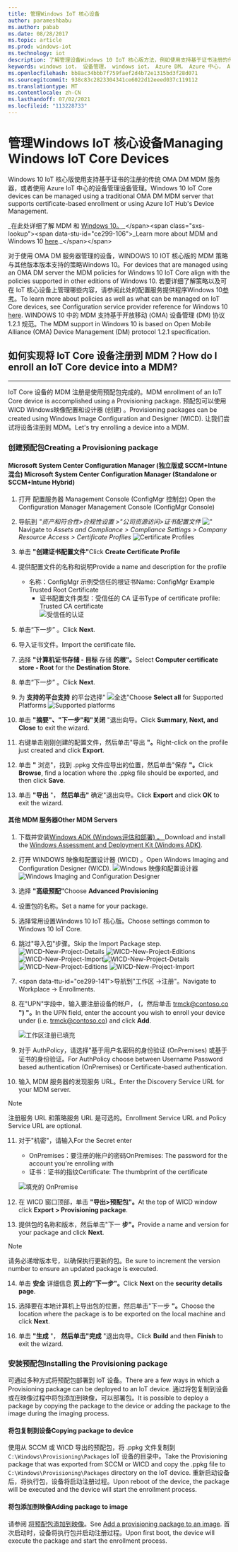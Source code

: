 ```yaml
---
title: 管理Windows IoT 核心设备
author: parameshbabu
ms.author: pabab
ms.date: 08/28/2017
ms.topic: article
ms.prod: windows-iot
ms.technology: iot
description: 了解管理设备Windows 10 IoT 核心版方法，例如使用支持基于证书注册的传统 OMA DM MDM 服务器。
keywords: windows iot， 设备管理， windows iot， Azure DM， Azure 中心， Azure IoT
ms.openlocfilehash: bb8ac34bbb7f759faef2d4b72e1315bd3f28d071
ms.sourcegitcommit: 938c83c2823304341ce6022d12eeed037c119112
ms.translationtype: MT
ms.contentlocale: zh-CN
ms.lasthandoff: 07/02/2021
ms.locfileid: "113228733"
---
```

# <a name="managing-windows-iot-core-devices"></a><span data-ttu-id="ce299-104">管理Windows IoT 核心设备</span><span class="sxs-lookup"><span data-stu-id="ce299-104">Managing Windows IoT Core Devices</span></span>

<span data-ttu-id="ce299-105">Windows 10 IoT 核心版使用支持基于证书的注册的传统 OMA DM MDM 服务器，或者使用 Azure IoT 中心的设备管理设备管理。</span><span class="sxs-lookup"><span data-stu-id="ce299-105">Windows 10 IoT Core devices can be managed using a traditional OMA DM MDM server that supports certificate-based enrollment or using Azure IoT Hub's Device Management.</span></span>  

 <span data-ttu-id="ce299-106">_在此处详细了解 MDM 和 [Windows 10。](https://msdn.microsoft.com/library/windows/hardware/dn914769(v=vs.85).aspx)_</span><span class="sxs-lookup"><span data-stu-id="ce299-106">_Learn more about MDM and Windows 10 [here](https://msdn.microsoft.com/library/windows/hardware/dn914769(v=vs.85).aspx)._</span></span>  

<span data-ttu-id="ce299-107">对于使用 OMA DM 服务器管理的设备，WINDOWS 10 IOT 核心版的 MDM 策略与其他版本版本支持的策略Windows 10。</span><span class="sxs-lookup"><span data-stu-id="ce299-107">For devices that are managed using an OMA DM server the MDM policies for Windows 10 IoT Core align with the policies supported in other editions of Windows 10.</span></span> <span data-ttu-id="ce299-108">若要详细了解策略以及可在 IoT 核心设备上管理哪些内容，请参阅此处的配置服务提供程序Windows 10[参考](https://aka.ms/csplist)。</span><span class="sxs-lookup"><span data-stu-id="ce299-108">To learn more about policies as well as what can be managed on IoT Core devices, see Configuration service provider reference for Windows 10 [here](https://aka.ms/csplist).</span></span> <span data-ttu-id="ce299-109">WINDOWS 10 中的 MDM 支持基于开放移动 (OMA) 设备管理 (DM) 协议 1.2.1 规范。</span><span class="sxs-lookup"><span data-stu-id="ce299-109">The MDM support in Windows 10 is based on Open Mobile Alliance (OMA) Device Management (DM) protocol 1.2.1 specification.</span></span>

## <a name="how-do-i-enroll-an-iot-core-device-into-a-mdm"></a><span data-ttu-id="ce299-110">如何实现将 IoT Core 设备注册到 MDM？</span><span class="sxs-lookup"><span data-stu-id="ce299-110">How do I enroll an IoT Core device into a MDM?</span></span>
___
<span data-ttu-id="ce299-111">IoT Core 设备的 MDM 注册是使用预配包完成的。</span><span class="sxs-lookup"><span data-stu-id="ce299-111">MDM enrollment of an IoT Core device is accomplished using a Provisioning package.</span></span> <span data-ttu-id="ce299-112">预配包可以使用 WICD Windows映像配置和设计器 (创建) 。</span><span class="sxs-lookup"><span data-stu-id="ce299-112">Provisioning packages can be created using Windows Image Configuration and Designer (WICD).</span></span> <span data-ttu-id="ce299-113">让我们尝试将设备注册到 MDM。</span><span class="sxs-lookup"><span data-stu-id="ce299-113">Let's try enrolling a device into a MDM.</span></span>

### <a name="creating-a-provisioning-package"></a><span data-ttu-id="ce299-114">创建预配包</span><span class="sxs-lookup"><span data-stu-id="ce299-114">Creating a Provisioning package</span></span>

#### <a name="microsoft-system-center-configuration-manager-standalone-or-sccmintune-hybrid"></a><span data-ttu-id="ce299-115">Microsoft System Center Configuration Manager (独立版或 SCCM+Intune 混合) </span><span class="sxs-lookup"><span data-stu-id="ce299-115">Microsoft System Center Configuration Manager (Standalone or SCCM+Intune Hybrid)</span></span>

1. <span data-ttu-id="ce299-116">打开 配置服务器 Management Console (ConfigMgr 控制台) </span><span class="sxs-lookup"><span data-stu-id="ce299-116">Open the Configuration Manager Management Console (ConfigMgr Console)</span></span>

2. <span data-ttu-id="ce299-117">导航到 _"资产和符合性>合规性设置 >"公司资源访问>证书配置文件_ 
    ![ "](../media/ManagingDevices/ConfigMgr-Certificate-Profiles.PNG)</span><span class="sxs-lookup"><span data-stu-id="ce299-117">Navigate to _Assets and Compliance > Compliance Settings > Company Resource Access > Certificate Profiles_
![Certificate Profiles](../media/ManagingDevices/ConfigMgr-Certificate-Profiles.PNG)</span></span>

3. <span data-ttu-id="ce299-118">单击 **"创建证书配置文件"**</span><span class="sxs-lookup"><span data-stu-id="ce299-118">Click **Create Certificate Profile**</span></span>

4. <span data-ttu-id="ce299-119">提供配置文件的名称和说明</span><span class="sxs-lookup"><span data-stu-id="ce299-119">Provide a name and description for the profile</span></span>
   - <span data-ttu-id="ce299-120">名称：ConfigMgr 示例受信任的根证书</span><span class="sxs-lookup"><span data-stu-id="ce299-120">Name: ConfigMgr Example Trusted Root Certificate</span></span>
     - <span data-ttu-id="ce299-121">证书配置文件类型：受信任的 CA 证书</span><span class="sxs-lookup"><span data-stu-id="ce299-121">Type of certificate profile: Trusted CA certificate</span></span>  
     ![受信任的认证](../media/ManagingDevices/ConfigMgr-Certificate-Profiles-Wizard.png)

5. <span data-ttu-id="ce299-123">单击“下一步”  。</span><span class="sxs-lookup"><span data-stu-id="ce299-123">Click **Next**.</span></span>

6. <span data-ttu-id="ce299-124">导入证书文件。</span><span class="sxs-lookup"><span data-stu-id="ce299-124">Import the certificate file.</span></span>

7. <span data-ttu-id="ce299-125">选择 **"计算机证书存储 - 目标** 存储 **的根"。**</span><span class="sxs-lookup"><span data-stu-id="ce299-125">Select **Computer certificate store - Root** for the **Destination Store**.</span></span>

8. <span data-ttu-id="ce299-126">单击“下一步”  。</span><span class="sxs-lookup"><span data-stu-id="ce299-126">Click **Next**.</span></span>

9. <span data-ttu-id="ce299-127">为 **支持的平台支持** 的平台选择" ![ 全选"](../media/ManagingDevices/ConfigMgr-Certificate-Profiles-Wizard-Supported-Platforms.png)</span><span class="sxs-lookup"><span data-stu-id="ce299-127">Choose **Select all** for Supported Platforms ![Supported platforms](../media/ManagingDevices/ConfigMgr-Certificate-Profiles-Wizard-Supported-Platforms.png)</span></span>

10. <span data-ttu-id="ce299-128">单击 **"摘要"、"下一步"和"关闭** "退出向导。</span><span class="sxs-lookup"><span data-stu-id="ce299-128">Click **Summary, Next, and Close** to exit the wizard.</span></span>

11. <span data-ttu-id="ce299-129">右键单击刚刚创建的配置文件，然后单击"导出 **"。**</span><span class="sxs-lookup"><span data-stu-id="ce299-129">Right-click on the profile just created and click **Export**.</span></span>

12. <span data-ttu-id="ce299-130">单击 **"** 浏览"，找到 .ppkg 文件应导出的位置，然后单击"保存 **"。**</span><span class="sxs-lookup"><span data-stu-id="ce299-130">Click **Browse**, find a location where the .ppkg file should be exported, and then click **Save**.</span></span>

13. <span data-ttu-id="ce299-131">单击 **"导出** "， **然后单击"** 确定"退出向导。</span><span class="sxs-lookup"><span data-stu-id="ce299-131">Click **Export** and click **OK** to exit the wizard.</span></span>

#### <a name="other-mdm-servers"></a><span data-ttu-id="ce299-132">其他 MDM 服务器</span><span class="sxs-lookup"><span data-stu-id="ce299-132">Other MDM Servers</span></span>

1. <span data-ttu-id="ce299-133">下载并安装[Windows ADK (Windows评估和部署) 。 ](https://developer.microsoft.com/windows/hardware/windows-assessment-deployment-kit)</span><span class="sxs-lookup"><span data-stu-id="ce299-133">Download and install the [Windows Assessment and Deployment Kit (Windows ADK)](https://developer.microsoft.com/windows/hardware/windows-assessment-deployment-kit).</span></span>

2. <span data-ttu-id="ce299-134">打开 WINDOWS 映像和配置设计器 (WICD) 。</span><span class="sxs-lookup"><span data-stu-id="ce299-134">Open Windows Imaging and Configuration Designer (WICD).</span></span>
   <span data-ttu-id="ce299-135">![Windows 映像和配置设计器](../media/ManagingDevices/WICD-Start-Page.png)</span><span class="sxs-lookup"><span data-stu-id="ce299-135">![Windows Imaging and Configuration Designer](../media/ManagingDevices/WICD-Start-Page.png)</span></span>

3. <span data-ttu-id="ce299-136">选择 **"高级预配"**</span><span class="sxs-lookup"><span data-stu-id="ce299-136">Choose **Advanced Provisioning**</span></span>

4. <span data-ttu-id="ce299-137">设置包的名称。</span><span class="sxs-lookup"><span data-stu-id="ce299-137">Set a name for your package.</span></span>

5. <span data-ttu-id="ce299-138">选择常用设置Windows 10 IoT 核心版。</span><span class="sxs-lookup"><span data-stu-id="ce299-138">Choose settings common to Windows 10 IoT Core.</span></span>

6. <span data-ttu-id="ce299-139">跳过"导入包"步骤。</span><span class="sxs-lookup"><span data-stu-id="ce299-139">Skip the Import Package step.</span></span>
   <span data-ttu-id="ce299-140">![WICD-New-Project-Details ](../media/ManagingDevices/WICD-Advanced-Provisioning-New-Project-Details.PNG) 
    ![ WICD-New-Project-Editions ](../media/ManagingDevices/WICD-Advanced-Provisioning-New-Project-Editions.PNG) 
    ![ WICD-New-Project-Import](../media/ManagingDevices/WICD-Advanced-Provisioning-New-Project-Import.PNG)</span><span class="sxs-lookup"><span data-stu-id="ce299-140">![WICD-New-Project-Details](../media/ManagingDevices/WICD-Advanced-Provisioning-New-Project-Details.PNG) 
![WICD-New-Project-Editions](../media/ManagingDevices/WICD-Advanced-Provisioning-New-Project-Editions.PNG) 
![WICD-New-Project-Import](../media/ManagingDevices/WICD-Advanced-Provisioning-New-Project-Import.PNG)</span></span>

7. <span data-ttu-id="ce299-141&quot;>导航到&quot;工作区 ->注册&quot;。</span><span class=&quot;sxs-lookup&quot;><span data-stu-id=&quot;ce299-141&quot;>Navigate to Workplace -> Enrollments.</span></span>

8. <span data-ttu-id=&quot;ce299-142&quot;>在&quot;UPN&quot;字段中，输入要注册设备的帐户， (，然后单击 trmck@contoso.co **") "。**</span><span class="sxs-lookup"><span data-stu-id="ce299-142">In the UPN field, enter the account you wish to enroll your device under (i.e. trmck@contoso.co) and click **Add**.</span></span>

   ![工作区注册已填充](../media/ManagingDevices/WICD-Workplace-Enrollments-UPN-Filled.png)

9. <span data-ttu-id="ce299-144">对于 AuthPolicy，请选择"基于用户名密码的身份验证 (OnPremises) 或基于证书的身份验证。</span><span class="sxs-lookup"><span data-stu-id="ce299-144">For AuthPolicy choose between Username Password based authentication (OnPremises) or Certificate-based authentication.</span></span>

10. <span data-ttu-id="ce299-145">输入 MDM 服务器的发现服务 URL。</span><span class="sxs-lookup"><span data-stu-id="ce299-145">Enter the Discovery Service URL for your MDM server.</span></span>

> [!NOTE]
> <span data-ttu-id="ce299-146">注册服务 URL 和策略服务 URL 是可选的。</span><span class="sxs-lookup"><span data-stu-id="ce299-146">Enrollment Service URL and Policy Service URL are optional.</span></span>

11. <span data-ttu-id="ce299-147">对于"机密"，请输入</span><span class="sxs-lookup"><span data-stu-id="ce299-147">For the Secret enter</span></span>  
    - <span data-ttu-id="ce299-148">OnPremises：要注册的帐户的密码</span><span class="sxs-lookup"><span data-stu-id="ce299-148">OnPremises: The password for the account you're enrolling with</span></span>  
    - <span data-ttu-id="ce299-149">证书：证书的指纹</span><span class="sxs-lookup"><span data-stu-id="ce299-149">Certificate: The thumbprint of the certificate</span></span>
    
    ![填充的 OnPremise](../media/ManagingDevices/WICD-Workplace-Enrollments-UPN-Details-Filled-Premise.png)  

12. <span data-ttu-id="ce299-151">在 WICD 窗口顶部，单击 **"导出>预配包"。**</span><span class="sxs-lookup"><span data-stu-id="ce299-151">At the top of WICD window click **Export > Provisioning package**.</span></span>

13. <span data-ttu-id="ce299-152">提供包的名称和版本，然后单击"下一 **步"。**</span><span class="sxs-lookup"><span data-stu-id="ce299-152">Provide a name and version for your package and click **Next**.</span></span> 

> [!NOTE]
> <span data-ttu-id="ce299-153">请务必递增版本号，以确保执行更新的包。</span><span class="sxs-lookup"><span data-stu-id="ce299-153">Be sure to increment the version number to ensure an updated package is executed.</span></span>

14. <span data-ttu-id="ce299-154">单击 **安全** 详细信息 **页上的"下一步"。**</span><span class="sxs-lookup"><span data-stu-id="ce299-154">Click **Next** on the **security details page**.</span></span>

15. <span data-ttu-id="ce299-155">选择要在本地计算机上导出包的位置，然后单击"下一步 **"。**</span><span class="sxs-lookup"><span data-stu-id="ce299-155">Choose the location where the package is to be exported on the local machine and click **Next**.</span></span>

16. <span data-ttu-id="ce299-156">单击 **"生成** "， **然后单击"完成** "退出向导。</span><span class="sxs-lookup"><span data-stu-id="ce299-156">Click **Build** and then **Finish** to exit the wizard.</span></span>

### <a name="installing-the-provisioning-package"></a><span data-ttu-id="ce299-157">安装预配包</span><span class="sxs-lookup"><span data-stu-id="ce299-157">Installing the Provisioning package</span></span>

<span data-ttu-id="ce299-158">可通过多种方式将预配包部署到 IoT 设备。</span><span class="sxs-lookup"><span data-stu-id="ce299-158">There are a few ways in which a Provisioning package can be deployed to an IoT device.</span></span> <span data-ttu-id="ce299-159">通过将包复制到设备或在映像过程中将包添加到映像，可以部署包。</span><span class="sxs-lookup"><span data-stu-id="ce299-159">It is possible to deploy a package by copying the package to the device or adding the package to the image during the imaging process.</span></span>

#### <a name="copying-package-to-device"></a><span data-ttu-id="ce299-160">将包复制到设备</span><span class="sxs-lookup"><span data-stu-id="ce299-160">Copying package to device</span></span>

<span data-ttu-id="ce299-161">使用从 SCCM 或 WICD 导出的预配包，将 .ppkg 文件复制到 `C:\Windows\Provisioning\Packages` IoT 设备的目录中。</span><span class="sxs-lookup"><span data-stu-id="ce299-161">Take the Provisioning package that was exported from SCCM or WICD and copy the .ppkg file to `C:\Windows\Provisioning\Packages` directory on the IoT device.</span></span> <span data-ttu-id="ce299-162">重新启动设备后，将执行包，设备将启动注册过程。</span><span class="sxs-lookup"><span data-stu-id="ce299-162">Upon reboot of the device, the package will be executed and the device will start the enrollment process.</span></span>

#### <a name="adding-package-to-image"></a><span data-ttu-id="ce299-163">将包添加到映像</span><span class="sxs-lookup"><span data-stu-id="ce299-163">Adding package to image</span></span>

<span data-ttu-id="ce299-164">请参阅 [将预配包添加到映像](https://docs.microsoft.com/windows-hardware/manufacture/iot/add-a-provisioning-package-to-an-image)。</span><span class="sxs-lookup"><span data-stu-id="ce299-164">See [Add a provisioning package to an image](https://docs.microsoft.com/windows-hardware/manufacture/iot/add-a-provisioning-package-to-an-image).</span></span> <span data-ttu-id="ce299-165">首次启动时，设备将执行包并启动注册过程。</span><span class="sxs-lookup"><span data-stu-id="ce299-165">Upon first boot, the device will execute the package and start the enrollment process.</span></span>
